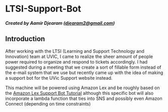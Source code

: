 # LTSI-Support-Bot

##### Created by Aamir Djearam (djearam2@gmail.com)

## Introduction

After working with the LTSI (Learning and Support Technology and Innovation) team at UVIC, I came to realize the sheer amount of people power required to organize and respond to tickets accordingly. I had suggested during a meeting that we create a sort of fillable form instead of the e-mail system that we use but recently came up with the idea of making a support bot for the UVic Support website instead.

This machine will be powered using Amazon Lex and be roughly based on the [Amazon Lex Support Bot Tutorial](https://github.com/aws-samples/amazon-lex-support-bot/edit/master/README.md) although this specific bot will also incorporate a lambda function that ties into SNS and possibly even Amazon Connect (depending on time constraints)
